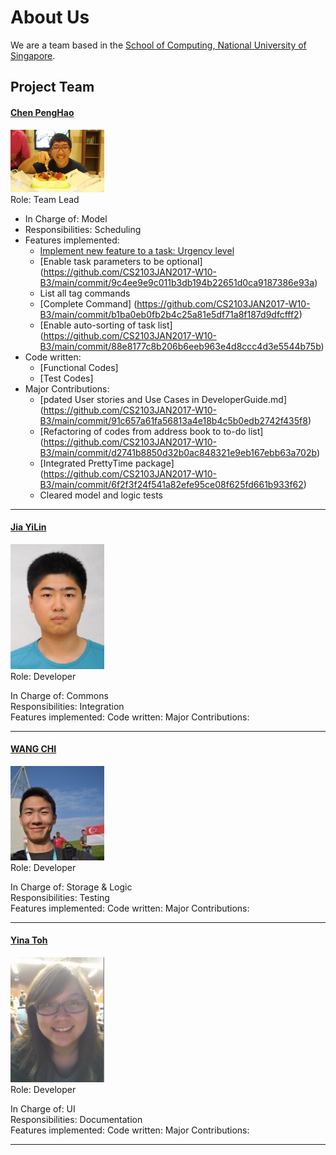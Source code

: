 # About Us

We are a team based in the [School of Computing, National University of Singapore](http://www.comp.nus.edu.sg).

## Project Team

#### [Chen PengHao](https://github.com/chenpenghao) <br>
<img src="images/ChenPengHao.png" width="150"><br>
Role: Team Lead

* In Charge of: Model <br>
* Responsibilities: Scheduling <br>
* Features implemented:
	* [Implement new feature to a task: Urgency level](https://github.com/CS2103JAN2017-W10-B3/main/tree/6a6e62a60059572b9b6a38a26f691a418bfc27c2)
	* [Enable task parameters to be optional] (https://github.com/CS2103JAN2017-W10-B3/main/commit/9c4ee9e9c011b3db194b22651d0ca9187386e93a)
	* List all tag commands
	* [Complete Command] (https://github.com/CS2103JAN2017-W10-B3/main/commit/b1ba0eb0fb2b4c25a81e5df71a8f187d9dfcfff2)
	* [Enable auto-sorting of task list] (https://github.com/CS2103JAN2017-W10-B3/main/commit/88e8177c8b206b6eeb963e4d8ccc4d3e5544b75b)
* Code written:
	* [Functional Codes]
	* [Test Codes]
* Major Contributions:
	* [pdated User stories and Use Cases in DeveloperGuide.md] (https://github.com/CS2103JAN2017-W10-B3/main/commit/91c657a61fa56813a4e18b4c5b0edb2742f435f8)
	* [Refactoring of codes from address book to to-do list] (https://github.com/CS2103JAN2017-W10-B3/main/commit/d2741b8850d32b0ac848321e9eb167ebb63a702b)
	* [Integrated PrettyTime package] (https://github.com/CS2103JAN2017-W10-B3/main/commit/6f2f3f24f541a82efe95ce08f625fd661b933f62)
	* Cleared model and logic tests
	

-----

#### [Jia YiLin](https://github.com/emiyak)
<img src="images/JiaYiLin.png" width="150"><br>
Role: Developer <br>

In Charge of: Commons <br>
Responsibilities: Integration <br>
Features implemented:
Code written:
Major Contributions:


-----

#### [WANG CHI](https://github.com/wangchi92)
<img src="images/WangChi.png" width="150"><br>
Role: Developer <br>

In Charge of: Storage & Logic <br>
Responsibilities: Testing <br>
Features implemented:
Code written:
Major Contributions:

-----

#### [Yina Toh](https://github.com/yinatoh)
<img src="images/YinaToh.png" width="150"><br>
Role: Developer <br>

In Charge of: UI <br>
Responsibilities: Documentation <br>
Features implemented:
Code written:
Major Contributions:

-----
